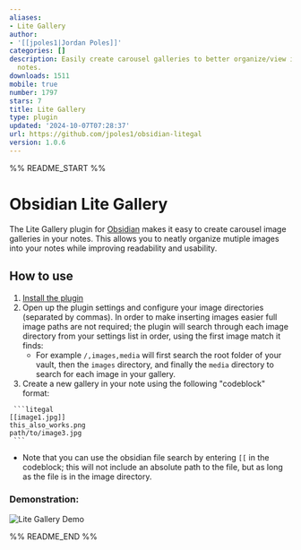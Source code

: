 ```yaml
---
aliases:
- Lite Gallery
author:
- '[[jpoles1|Jordan Poles]]'
categories: []
description: Easily create carousel galleries to better organize/view images in your
  notes.
downloads: 1511
mobile: true
number: 1797
stars: 7
title: Lite Gallery
type: plugin
updated: '2024-10-07T07:28:37'
url: https://github.com/jpoles1/obsidian-litegal
version: 1.0.6
---
```


%% README_START %%

# Obsidian Lite Gallery

The Lite Gallery plugin for [Obsidian](https://obsidian.md) makes it easy to create carousel image galleries in your notes. This allows you to neatly organize mutiple images into your notes while improving readability and usability. 

## How to use

1) [Install the plugin](https://help.obsidian.md/Extending+Obsidian/Community+plugins)
2) Open up the plugin settings and configure your image directories (separated by commas). In order to make inserting images easier full image paths are not required; the plugin will search through each image directory from your settings list in order, using the first image match it finds: 
    - For example `/,images,media` will first search the root folder of your vault, then the `images` directory, and finally the `media` directory to search for each image in your gallery.
3) Create a new gallery in your note using the following "codeblock" format:
```
 ```litegal
[[image1.jpg]]
this_also_works.png
path/to/image3.jpg
 ```
```
  - Note that you can use the obsidian file search by entering `[[` in the codeblock; this will not include an absolute path to the file, but as long as the file is in the image directory.

### Demonstration:

![Lite Gallery Demo](https://raw.githubusercontent.com/jpoles1/obsidian-litegal/955cd5f6f50048b9f8593bf46aa5c477a30976d5/litegaldemo.gif)

%% README_END %%